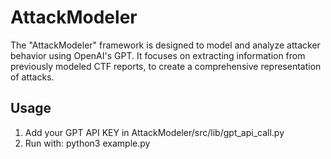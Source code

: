 # AttackModeler

The "AttackModeler" framework is designed to model and analyze attacker behavior using OpenAI's GPT. It focuses on extracting information from previously modeled CTF reports, to create a comprehensive representation of attacks.

## Usage
1. Add your GPT API KEY in AttackModeler/src/lib/gpt_api_call.py
2. Run with: python3 example.py


